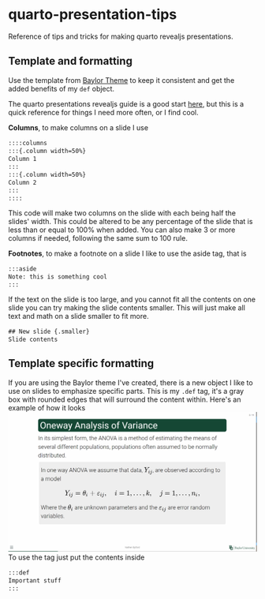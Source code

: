 # quarto-presentation-tips
Reference of tips and tricks for making quarto revealjs presentations.

## Template and formatting
Use the template from [Baylor Theme](https://github.com/nathenbyford/baylor_theme) to keep it consistent and get the added benefits of my `def` object.

The quarto presentations revealjs guide is a good start [here](https://quarto.org/docs/presentations/revealjs/), but this is a quick reference for things I need more often, or I find cool.

**Columns**, to make columns on a slide I use 
```{java}
::::columns
:::{.column width=50%}
Column 1
:::
:::{.column width=50%}
Column 2
:::
::::
```
This code will make two columns on the slide with each being half the slides' width. This could be altered to be any percentage of the slide that is less than or equal to 100% when added. You can also make 3 or more columns if needed, following the same sum to 100 rule.

**Footnotes**, to make a footnote on a slide I like to use the aside tag, that is
```
:::aside
Note: this is something cool
:::
```

If the text on the slide is too large, and you cannot fit all the contents on one slide you can try making the slide contents smaller. This will just make all text and math on a slide smaller to fit more.
```
## New slide {.smaller}
Slide contents
```

## Template specific formatting
If you are using the Baylor theme I've created, there is a new object I like to use on slides to emphasize specific parts. This is my `.def` tag, it's a gray box with rounded edges that will surround the content within. Here's an example of how it looks ![](def.png)
To use the tag just put the contents inside
```
:::def
Important stuff
:::
```